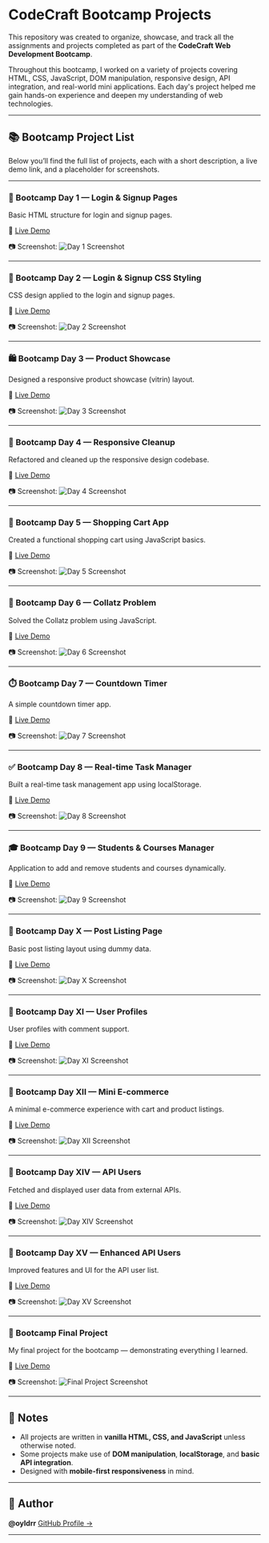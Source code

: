 # CodeCraft Bootcamp Projects

This repository was created to organize, showcase, and track all the assignments and projects completed as part of the **CodeCraft Web Development Bootcamp**.

Throughout this bootcamp, I worked on a variety of projects covering HTML, CSS, JavaScript, DOM manipulation, responsive design, API integration, and real-world mini applications.
Each day's project helped me gain hands-on experience and deepen my understanding of web technologies.

---

## 📚 Bootcamp Project List

Below you’ll find the full list of projects, each with a short description, a live demo link, and a placeholder for screenshots.

---

### 📌 Bootcamp Day 1 — Login & Signup Pages

Basic HTML structure for login and signup pages.

🔗 [Live Demo](https://oyldrr.github.io/codecraft-bootcamp/Bootcamp%20Day%201%20-%20HTML/)

📷 Screenshot:
![Day 1 Screenshot](https://github.com/user-attachments/assets/cb9d267e-a415-4119-b348-2a1b26612f25)

---

### 🎨 Bootcamp Day 2 — Login & Signup CSS Styling

CSS design applied to the login and signup pages.

🔗 [Live Demo](https://oyldrr.github.io/codecraft-bootcamp/Bootcamp%20Day%202%20-%20CSS/)

📷 Screenshot:
![Day 2 Screenshot](https://github.com/user-attachments/assets/e294d3d0-f338-4edc-a588-cf45f3f76e16)

---

### 🛍️ Bootcamp Day 3 — Product Showcase

Designed a responsive product showcase (vitrin) layout.

🔗 [Live Demo](https://oyldrr.github.io/codecraft-bootcamp/Bootcamp%20Day%203%20-%20Responsiveness/)

📷 Screenshot:
![Day 3 Screenshot](https://github.com/user-attachments/assets/a73e1595-30aa-43e0-8c68-5d8efdc9dc06)

---

### 🧼 Bootcamp Day 4 — Responsive Cleanup

Refactored and cleaned up the responsive design codebase.

🔗 [Live Demo](https://oyldrr.github.io/codecraft-bootcamp/Bootcamp%20Day%204%20-%20Responsive%20Web%20Design/)

📷 Screenshot:
![Day 4 Screenshot](https://github.com/user-attachments/assets/a97ba6ae-8a68-4d03-85e8-1483e5154b69)

---

### 🛒 Bootcamp Day 5 — Shopping Cart App

Created a functional shopping cart using JavaScript basics.

🔗 [Live Demo](https://oyldrr.github.io/codecraft-bootcamp/Bootcamp%20Day%205%20-%20Javascript%20Basics/)

📷 Screenshot:
![Day 5 Screenshot](https://github.com/user-attachments/assets/e2caccfb-7752-4ec0-ba75-0f55ae67520d)

---

### 🔁 Bootcamp Day 6 — Collatz Problem

Solved the Collatz problem using JavaScript.

🔗 [Live Demo](https://oyldrr.github.io/codecraft-bootcamp/Bootcamp%20Day%206%20-%20Collatz%20Problem/)

📷 Screenshot:
![Day 6 Screenshot](https://github.com/user-attachments/assets/b2036eeb-3d94-49da-8e05-4c54350a43b7)

---

### ⏱️ Bootcamp Day 7 — Countdown Timer

A simple countdown timer app.

🔗 [Live Demo](https://oyldrr.github.io/codecraft-bootcamp/Bootcamp%20Day%207%20-%20Countdown/)

📷 Screenshot:
![Day 7 Screenshot](https://github.com/user-attachments/assets/3771345d-b797-44c9-8d2d-f0edf138eeb1)

---

### ✅ Bootcamp Day 8 — Real-time Task Manager

Built a real-time task management app using localStorage.

🔗 [Live Demo](https://oyldrr.github.io/codecraft-bootcamp/Bootcamp%20Day%208%20-%20Realtime%20Task%20App/)

📷 Screenshot:
![Day 8 Screenshot](https://github.com/user-attachments/assets/4bc8a35d-5349-4038-b37d-176504e6866d)

---

### 🎓 Bootcamp Day 9 — Students & Courses Manager

Application to add and remove students and courses dynamically.

🔗 [Live Demo](https://oyldrr.github.io/codecraft-bootcamp/Bootcamp%20Day%209%20-%20Students%20%26%20Courses/)

📷 Screenshot:
![Day 9 Screenshot](https://github.com/user-attachments/assets/3d7342fa-27d3-437c-b634-a54b5b0e433f)

---

### 📜 Bootcamp Day X — Post Listing Page

Basic post listing layout using dummy data.

🔗 [Live Demo](https://oyldrr.github.io/codecraft-bootcamp/Bootcamp%20Day%20X%20-%20Posts%20Listing/)

📷 Screenshot:
![Day X Screenshot](https://github.com/user-attachments/assets/089165f4-8f1b-4337-93b2-3587049c1a7c)

---

### 👤 Bootcamp Day XI — User Profiles

User profiles with comment support.

🔗 [Live Demo](https://oyldrr.github.io/codecraft-bootcamp/Bootcamp%20Day%20XI%20-%20Profiles/)

📷 Screenshot:
![Day XI Screenshot](https://github.com/user-attachments/assets/02bb9f33-fe8d-4808-9509-910faaecf5fa)

---

### 🛒 Bootcamp Day XII — Mini E-commerce

A minimal e-commerce experience with cart and product listings.

🔗 [Live Demo](https://oyldrr.github.io/codecraft-bootcamp/Bootcamp%20Day%20XII%20-%20Mini%20e-commerce/)

📷 Screenshot:
![Day XII Screenshot](https://github.com/user-attachments/assets/60048b91-58ff-4f40-b177-c0dcc8fff56a)

---

### 👥 Bootcamp Day XIV — API Users

Fetched and displayed user data from external APIs.

🔗 [Live Demo](https://oyldrr.github.io/codecraft-bootcamp/Bootcamp%20Day%20XIV%20-%20Apı%20Users/)

📷 Screenshot:
![Day XIV Screenshot](https://github.com/user-attachments/assets/36b0b460-d962-4699-a45f-450be613d15d)

---

### 🔧 Bootcamp Day XV — Enhanced API Users

Improved features and UI for the API user list.

🔗 [Live Demo](https://oyldrr.github.io/codecraft-bootcamp/Bootcamp%20Day%20XV/)

📷 Screenshot:
![Day XV Screenshot](https://github.com/user-attachments/assets/16cb1699-bc7e-4c08-ab06-1b2511e0787c)

---

### 🧠 Bootcamp Final Project

My final project for the bootcamp — demonstrating everything I learned.

🔗 [Live Demo](https://oyldrr.github.io/codecraft-bootcamp/Bootcamp%20Final%20Project/)

📷 Screenshot:
![Final Project Screenshot](https://github.com/user-attachments/assets/464f07b5-26d6-4709-bc02-28e4e4020e71)

---

## 📌 Notes

* All projects are written in **vanilla HTML, CSS, and JavaScript** unless otherwise noted.
* Some projects make use of **DOM manipulation**, **localStorage**, and **basic API integration**.
* Designed with **mobile-first responsiveness** in mind.

---

## 🚀 Author

**@oyldrr**
[GitHub Profile →](https://github.com/oyldrr)

---
